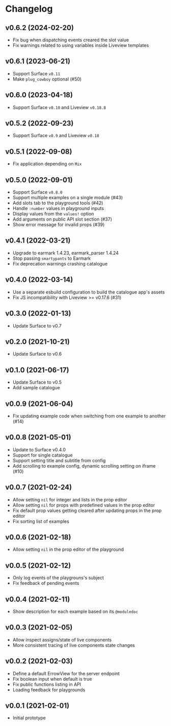 # Changelog

## v0.6.2 (2024-02-20)

* Fix bug when dispatching events creared the slot value
* Fix warnings related to using variables inside Liveview templates

## v0.6.1 (2023-06-21)

* Support Surface `v0.11`
* Make `plug_cowboy` optional (#50)

## v0.6.0 (2023-04-18)

* Support Surface `v0.10` and Liveview `v0.18.8`

## v0.5.2 (2022-09-23)

* Support Surface `v0.9` and Liveview `v0.18`

## v0.5.1 (2022-09-08)

* Fix application depending on `Mix`

## v0.5.0 (2022-09-01)

* Support Surface `v0.8.0`
* Support multiple examples on a single module (#43)
* Add slots tab to the playground tools (#42)
* Handle `:number` values in playground inputs
* Display values from the `values!` option
* Add arguments on public API slot section (#37)
* Show error message for invalid props (#39)

## v0.4.1 (2022-03-21)

* Upgrade to earmark 1.4.23, earmark_parser 1.4.24
* Stop passing `smartypants` to Earmark
* Fix deprecation warnings crashing catalogue

## v0.4.0 (2022-03-14)

* Use a separate esbuild configuration to build the catalogue app's assets
* Fix JS incompatibility with Liveview >= v0.17.6 (#31)

## v0.3.0 (2022-01-13)

* Update Surface to v0.7

## v0.2.0 (2021-10-21)

* Update Surface to v0.6

## v0.1.0 (2021-06-17)

* Update Surface to v0.5
* Add sample catalogue

## v0.0.9 (2021-06-04)

* Fix updating example code when switching from one example to another (#14)

## v0.0.8 (2021-05-01)

* Update to Surface v0.4.0
* Support for single catalogue
* Support setting title and subtitle from config
* Add scrolling to example config, dynamic scrolling setting on iframe (#10)

## v0.0.7 (2021-02-24)

* Allow setting `nil` for integer and lists in the prop editor
* Allow setting `nil` for props with predefined values in the prop editor
* Fix default prop values getting cleared after updating props in the prop editor
* Fix sorting list of examples

## v0.0.6 (2021-02-18)

* Allow setting `nil` in the prop editor of the playground

## v0.0.5 (2021-02-12)

* Only log events of the playgrouns's subject
* Fix feedback of pending events

## v0.0.4 (2021-02-11)

* Show description for each example based on its `@moduledoc`

## v0.0.3 (2021-02-05)

* Allow inspect assigns/state of live components
* More consistent tracing of live components state changes

## v0.0.2 (2021-02-03)

* Define a default ErrowView for the server endpoint
* Fix boolean input when default is true
* Fix public functions listing in API
* Loading feedback for playgrounds

## v0.0.1 (2021-02-01)

* Initial prototype
